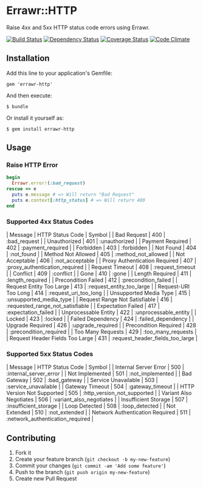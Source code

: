 # Errawr::HTTP

Raise 4xx and 5xx HTTP status code errors using Errawr.

[![Build Status](https://travis-ci.org/anthonator/errawr-http.png?branch=master)](https://travis-ci.org/anthonator/errawr-http) [![Dependency Status](https://gemnasium.com/anthonator/errawr-http.png)](https://gemnasium.com/anthonator/errawr-http) [![Coverage Status](https://coveralls.io/repos/anthonator/errawr-http/badge.png)](https://coveralls.io/r/anthonator/errawr-http) [![Code Climate](https://codeclimate.com/github/anthonator/errawr-http.png)](https://codeclimate.com/github/anthonator/errawr-http)

## Installation

Add this line to your application's Gemfile:

    gem 'errawr-http'

And then execute:

    $ bundle

Or install it yourself as:

    $ gem install errawr-http

## Usage

### Raise HTTP Error

```ruby
begin
  Errawr.error!(:bad_request)
rescue => e
  puts e.message # => Will return "Bad Request"
  puts e.context[:http_status] # => Will return 400
end
```

### Supported 4xx Status Codes

| Message                          | HTTP Status Code | Symbol                           |
| Bad Request                      | 400              | :bad_request                     |
| Unauthorized                     | 401              | :unauthorized                    |
| Payment Required                 | 402              | :payment_required                |
| Forbidden                        | 403              | :forbidden                       |
| Not Found                        | 404              | :not_found                       |
| Method Not Allowed               | 405              | :method_not_allowed              |
| Not Acceptable                   | 406              | :not_acceptable                  |
| Proxy Authentication Required    | 407              | :proxy_authentication_required   |
| Request Timeout                  | 408              | :request_timeout                 |
| Conflict                         | 409              | :conflict                        |
| Gone                             | 410              | :gone                            |
| Length Required                  | 411              | :length_required                 |
| Precondition Failed              | 412              | :precondition_failed             |
| Request Entity Too Large         | 413              | :request_entity_too_large        |
| Request-URI Too Long             | 414              | :request_uri_too_long            |
| Unsupported Media Type           | 415              | :unsupported_media_type          |
| Request Range Not Satisfiable    | 416              | :requested_range_not_satisfiable |
| Expectation Failed               | 417              | :expectation_failed              |
| Unprocessable Entity             | 422              | :unprocessable_entity            |
| Locked                           | 423              | :locked                          |
| Failed Dependency                | 424              | :failed_dependency               |
| Upgrade Required                 | 426              | :upgrade_required                |
| Precondition Required            | 428              | :precondition_required           |
| Too Many Requests                | 429              | :too_many_requests               |
| Request Header Fields Too Large  | 431              | :request_header_fields_too_large |

### Supported 5xx Status Codes

| Message                          | HTTP Status Code | Symbol                           |
| Internal Server Error            | 500              | :internal_server_error           |
| Not Implemented                  | 501              | :not_implemented                 |
| Bad Gateway                      | 502              | :bad_gateway                     |
| Service Unavailable              | 503              | :service_unavailable             |
| Gateway Timeout                  | 504              | :gateway_timeout                 |
| HTTP Version Not Supported       | 505              | :http_version_not_supported      |
| Variant Also Negotiates          | 506              | :variant_also_negotiates         |
| Insufficient Storage             | 507              | :insufficient_storage            |
| Loop Detected                    | 508              | :loop_detected                   |
| Not Extended                     | 510              | :not_extended                    |
| Network Authentication Required  | 511              | :network_authentication_required |

## Contributing

1. Fork it
2. Create your feature branch (`git checkout -b my-new-feature`)
3. Commit your changes (`git commit -am 'Add some feature'`)
4. Push to the branch (`git push origin my-new-feature`)
5. Create new Pull Request
